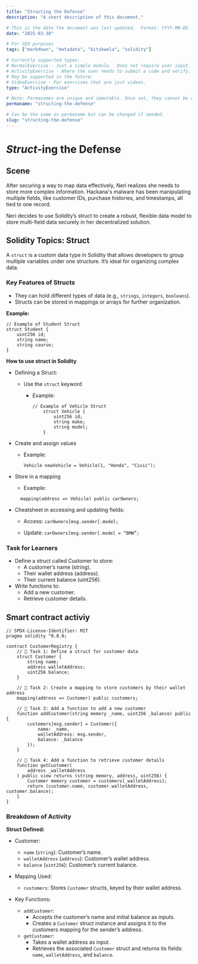 ```yaml
---
title: "Structing the Defense"
description: "A short description of this document."

# This is the date the document was last updated.  Format: YYYY-MM-DD.
date: "2025-03-30"

# For SEO purposes
tags: ["markdown", "metadata", "bitskwela", "solidity"]

# Currently supported types:
# NormalExercise - Just a simple module.  Does not require user input.
# ActivityExercise - Where the user needs to submit a code and verify.  As of now, no backend verification.
# May be supported in the future:
# VideoExercise - For exercises that are just videos.
type: "ActivityExercise"

# Note: Permanames are unique and immutable. Once set, they cannot be changed.  You may change the filename but not this.
permaname: "structing-the-defense"

# Can be the same as permaname but can be changed if needed.
slug: "structing-the-defense"
---
```


# _Struct_-ing the Defense

## Scene

After securing a way to map data effectively, Neri realizes she needs to store more complex information. Hackana's malware has been manipulating multiple fields, like customer IDs, purchase histories, and timestamps, all tied to one record.

Neri decides to use Solidity’s struct to create a robust, flexible data model to store multi-field data securely in her decentralized solution.

## Solidity Topics: Struct

A `struct` is a custom data type in Solidity that allows developers to group multiple variables under one structure. It’s ideal for organizing complex data.

### Key Features of Structs

- They can hold different types of data (e.g., `strings`, `integers`, `booleans`).
- Structs can be stored in mappings or arrays for further organization.

**Example:**

```solidity
// Example of Student Struct
struct Student {
    uint256 id;
    string name;
    string course;
}
```

**How to use struct in Solidity**

- Defining a Struct:

  - Use the `struct` keyword

    - Example:

      ```solidity
      // Example of Vehicle Struct
          struct Vehicle {
              uint256 id;
              string make;
              string model;
          }
      ```

- Create and assign values

  - Example:

    ```solidity
    Vehicle newVehicle = Vehicle(1, "Honda", "Civic");
    ```

- Store in a mapping

  - Example:

  ```solidity
    mapping(address => Vehicle) public carOwners;
  ```

- Cheatsheet in accessing and updating fields:

  - Access: `carOwners[msg.sender].model;`

  - Update: `carOwners[msg.sender].model = “BMW”;`

### Task for Learners

- Define a struct called Customer to store:
  - A customer’s name (string).
  - Their wallet address (address).
  - Their current balance (uint256).
- Write functions to:
  - Add a new customer.
  - Retrieve customer details.

## Smart contract activiy

```solidity
// SPDX-License-Identifier: MIT
pragma solidity ^0.8.0;

contract CustomerRegistry {
    // 🚩 Task 1: Define a struct for customer data
    struct Customer {
        string name;
        address walletAddress;
        uint256 balance;
    }

    // 🚩 Task 2: Create a mapping to store customers by their wallet address
    mapping(address => Customer) public customers;

    // 🚩 Task 3: Add a function to add a new customer
    function addCustomer(string memory _name, uint256 _balance) public {
        customers[msg.sender] = Customer({
            name: _name,
            walletAddress: msg.sender,
            balance: _balance
        });
    }

    // 🚩 Task 4: Add a function to retrieve customer details
    function getCustomer(
        address _walletAddress
    ) public view returns (string memory, address, uint256) {
        Customer memory customer = customers[_walletAddress];
        return (customer.name, customer.walletAddress, customer.balance);
    }
}
```

### Breakdown of Activity

**Struct Defined:**

- Customer:

  - `name` (`string`): Customer’s name.
  - `walletAddress` (`address`): Customer’s wallet address.
  - `balance` (`uint256`): Customer’s current balance.

- Mapping Used:

  - `customers`: Stores `Customer` structs, keyed by their wallet address.

- Key Functions:
  - `addCustomer`:
    - Accepts the customer’s name and initial balance as inputs.
    - Creates a `Customer` struct instance and assigns it to the customers mapping for the sender’s address.
  - `getCustomer`:
    - Takes a wallet address as input.
    - Retrieves the associated `Customer` struct and returns its fields: `name`, `walletAddress`, and `balance`.
